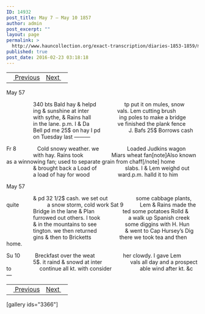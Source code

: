 ```yaml
---
ID: 14932
post_title: May 7 – May 10 1857
author: admin
post_excerpt: ""
layout: page
permalink: >
  http://www.hauncollection.org/exact-transcription/diaries-1853-1859/may-7-may-10-1857/
published: true
post_date: 2016-02-23 03:18:18
---
```

<table style="width: 100%;" align="center">
<tbody>
<tr>
<td><a href="http://www.hauncollection.org/version-2/diaries-1853-1859/may-2-may-7-1857/"><img src="https://lh3.googleusercontent.com/-EFJpxxNiPNw/VqgtWBCZrMI/AAAAAAAAAFU/WfY4lPFWWkg/s800-Ic42/Soeb-Plain-Arrows-8-10px.png" alt="" width="10" height="10" /> Previous</a></td>
<td style="text-align: right;"><a href="http://www.hauncollection.org/version-2/diaries-1853-1859/may-11-may-13-1857/">Next <img src="https://lh3.googleusercontent.com/-67k0cYlpXHw/VqgtWKz1MXI/AAAAAAAAAFU/k9PW_Piyurk/s800-Ic42/Soeb-Plain-Arrows-5-10px.png" alt="" width="10" height="10" /></a></td>
</tr>
</tbody>
</table>
May 57

<span style="margin-left: 70px;">340 bts Bald hay &amp; helpd
<span style="margin-left: 70px;">tp put it on mules, snow
<span style="margin-left: 70px;">ing &amp; sunshine at inter
<span style="margin-left: 70px;">vals. Lem cutting brush
<span style="margin-left: 70px;">with sythe, &amp; Rains hall
<span style="margin-left: 70px;">ing poles to make a bridge
<span style="margin-left: 70px;">in the lane. p.m. I &amp; Da
<span style="margin-left: 70px;">ve finished the plank fence
<span style="margin-left: 70px;">Bell pd me 25$ on hay I pd
<span style="margin-left: 70px;">J. Bafs 25$ Borrows cash
<span style="margin-left: 70px;">on Tuesday last ———</span></span></span></span></span></span></span></span></span></span></span>

Fr 8              Cold snowy weather. we
<span style="margin-left: 70px;">Loaded Judkins wagon
<span style="margin-left: 70px;">with hay. Rains took
<span style="margin-left: 70px;">Miars wheat fan[note]Also known as a winnowing fan; used to separate grain from chaff[/note] home
<span style="margin-left: 70px;">&amp; brought back a Load of
<span style="margin-left: 70px;">slabs. I &amp; Lem weighd out
<span style="margin-left: 70px;">a load of hay for wood
<span style="margin-left: 70px;">ward.p.m. halld it to him</span></span></span></span></span></span></span>

May 57

<span style="margin-left: 70px;">&amp; pd 32 1/2$ cash. we set out
<span style="margin-left: 70px;">some cabbage plants, quite
<span style="margin-left: 70px;">a snow storm, cold work
Sat 9           Lem &amp; Rains made the
<span style="margin-left: 70px;">Bridge in the lane &amp; Plan
<span style="margin-left: 70px;">ted some potatoes Rolld &amp;
<span style="margin-left: 70px;">furrowed out others. I took
<span style="margin-left: 70px;">a walk up Spanish creek
<span style="margin-left: 70px;">&amp; in the mountains to see
<span style="margin-left: 70px;">some diggins with H. Hun
<span style="margin-left: 70px;">tington. we then returned
<span style="margin-left: 70px;">&amp; went to Cap Hursey’s Dig
<span style="margin-left: 70px;">gins &amp; then to Bricketts
<span style="margin-left: 70px;">there we took tea and then home.</span></span></span></span></span></span></span></span></span></span></span></span></span>

Su 10          Breckfast over the weat
<span style="margin-left: 70px;">her clowdy. I gave Lem
<span style="margin-left: 70px;">5$. it raind &amp; snowd at inter
<span style="margin-left: 70px;">vals all day and a prospect to
<span style="margin-left: 70px;">continue all kt. with consider
<span style="margin-left: 70px;">able wind after kt. &amp;c —</span></span></span></span></span>
<table style="width: 100%;" align="center">
<tbody>
<tr>
<td><a href="http://www.hauncollection.org/version-2/diaries-1853-1859/may-2-may-7-1857/"><img src="https://lh3.googleusercontent.com/-EFJpxxNiPNw/VqgtWBCZrMI/AAAAAAAAAFU/WfY4lPFWWkg/s800-Ic42/Soeb-Plain-Arrows-8-10px.png" alt="" width="10" height="10" /> Previous</a></td>
<td style="text-align: right;"><a href="http://www.hauncollection.org/version-2/diaries-1853-1859/may-11-may-13-1857/">Next <img src="https://lh3.googleusercontent.com/-67k0cYlpXHw/VqgtWKz1MXI/AAAAAAAAAFU/k9PW_Piyurk/s800-Ic42/Soeb-Plain-Arrows-5-10px.png" alt="" width="10" height="10" /></a></td>
</tr>
</tbody>
</table>
[gallery ids="3366"]